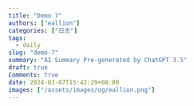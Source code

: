 ```yaml
---
title: "Demo 7"
authors: ["eallion"]
categories: ["日志"]
tags: 
  - daily
slug: "demo-7"
summary: "AI Summary Pre-generated by ChatGPT 3.5"
draft: true
Comments: true
date: 2024-03-07T15:42:29+08:00
images: ["/assets/images/og/eallion.png"]
---
```

